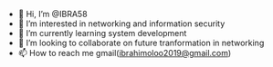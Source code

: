 - 👋 Hi, I’m @IBRA58
- 👀 I’m interested in networking and information security
- 🌱 I’m currently learning system development
- 💞️ I’m looking to collaborate on future tranformation in networking
- 📫 How to reach me gmail(ibrahimoloo2019@gmail.com)

<!---
IBRA58/IBRA58 is a ✨ special ✨ repository because its `README.md` (this file) appears on your GitHub profile.
You can click the Preview link to take a look at your changes.
---
